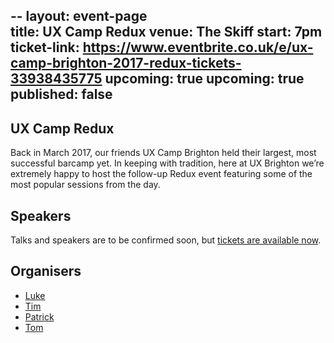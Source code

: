 --
layout: event-page	
title: UX Camp Redux
venue: The Skiff
start: 7pm
ticket-link: https://www.eventbrite.co.uk/e/ux-camp-brighton-2017-redux-tickets-33938435775
upcoming: true
upcoming: true
published: false 
---

## UX Camp Redux

Back in March 2017, our friends UX Camp Brighton held their largest, most successful barcamp yet. In keeping with tradition, here at UX Brighton we’re extremely happy to host the follow-up Redux event featuring some of the most popular sessions from the day. 

## Speakers

Talks and speakers are to be confirmed soon, but <a href="https://www.eventbrite.co.uk/e/ux-camp-brighton-2017-redux-tickets-33938435775">tickets are available now</a>.

## Organisers

- <a href="http://uxbrighton.org.uk/about/#luke">Luke</a>
- <a href="http://uxbrighton.org.uk/about/#tim">Tim</a>
- <a href="http://uxbrighton.org.uk/about/#patrick">Patrick</a>
- <a href="http://uxbrighton.org.uk/about/#tom">Tom</a>
